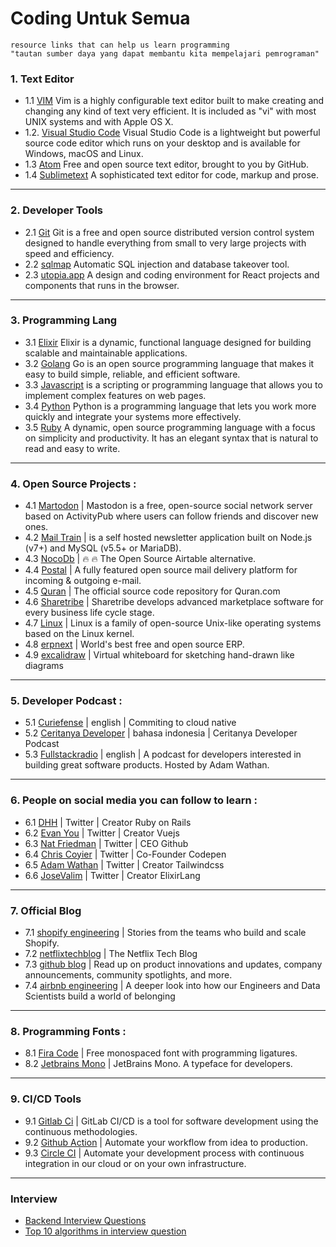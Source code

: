 # Coding Untuk Semua

```
resource links that can help us learn programming
"tautan sumber daya yang dapat membantu kita mempelajari pemrograman"
```

### 1. Text Editor
- 1.1 [VIM](/text-editor/vim.md) Vim is a highly configurable text editor built to make creating and changing any kind of text very efficient. It is included as "vi" with most UNIX systems and with Apple OS X.
- 1.2. [Visual Studio Code](/text-editor/visual-studio-code.md) Visual Studio Code is a lightweight but powerful source code editor which runs on your desktop and is available for Windows, macOS and Linux.
- 1.3 [Atom](https://atom.io/) Free and open source text editor, brought to you by GitHub.
- 1.4 [Sublimetext](https://www.sublimetext.com/) A sophisticated text editor for code, markup and prose.

---

### 2. Developer Tools
- 2.1 [Git](/tools/git.md) Git is a free and open source distributed version control system designed to handle everything from small to very large projects with speed and efficiency.
- 2.2 [sqlmap](https://github.com/sqlmapproject/sqlmap) Automatic SQL injection and database takeover tool.
- 2.3 [utopia.app](https://utopia.app/) A design and coding environment for React projects and components that runs in the browser.

---

### 3. Programming Lang

- 3.1 [Elixir](/programming-lang/elixir.md) Elixir is a dynamic, functional language designed for building scalable and maintainable applications.
- 3.2 [Golang](/programming-lang/golang.md) Go is an open source programming language that makes it easy to build simple, reliable, and efficient software.
- 3.3 [Javascript](/programming-lang/javascript.md) is a scripting or programming language that allows you to implement complex features on web pages.
- 3.4 [Python](/programming-lang/python.md) Python is a programming language that lets you work more quickly and integrate your systems more effectively.
- 3.5 [Ruby](/programming-lang/ruby.md) A dynamic, open source programming language with a focus on simplicity and productivity. It has an elegant syntax that is natural to read and easy to write.

---

### 4. Open Source Projects :

- 4.1 [Martodon](https://github.com/tootsuite/mastodon) | Mastodon is a free, open-source social network server based on ActivityPub where users can follow friends and discover new ones.
- 4.2 [Mail Train](https://github.com/Mailtrain-org/mailtrain) | is a self hosted newsletter application built on Node.js (v7+) and MySQL (v5.5+ or MariaDB).
- 4.3 [NocoDb](https://github.com/nocodb/nocodb) | 🔥 🔥 The Open Source Airtable alternative.
- 4.4 [Postal](https://github.com/postalhq/postal) | A fully featured open source mail delivery platform for incoming & outgoing e-mail.
- 4.5 [Quran](https://github.com/quran/quran.com-frontend-v2) | The official source code repository for Quran.com 
- 4.6 [Sharetribe](https://github.com/sharetribe/sharetribe) | Sharetribe develops advanced marketplace software for every business life cycle stage.
- 4.7 [Linux](oss-projects/linux.md) | Linux is a family of open-source Unix-like operating systems based on the Linux kernel.
- 4.8 [erpnext](https://github.com/frappe/erpnext) | World's best free and open source ERP.
- 4.9 [excalidraw](https://github.com/excalidraw/excalidraw) | Virtual whiteboard for sketching hand-drawn like diagrams

---

### 5. Developer Podcast :

- 5.1 [Curiefense](https://podcast.curiefense.io/episodes) | english | Commiting to cloud native
- 5.2 [Ceritanya Developer](https://anchor.fm/ceritanya-developer) | bahasa indonesia | Ceritanya Developer Podcast
- 5.3 [Fullstackradio](https://fullstackradio.com/) | english | A podcast for developers interested in building great software products. Hosted by Adam Wathan.

---

### 6. People on social media you can follow to learn :

- 6.1 [DHH](https://twitter.com/dhh) | Twitter | Creator Ruby on Rails
- 6.2 [Evan You](https://twitter.com/youyuxi) | Twitter | Creator Vuejs
- 6.3 [Nat Friedman](https://twitter.com/natfriedman) | Twitter | CEO Github
- 6.4 [Chris Coyier](https://twitter.com/chriscoyier) | Twitter | Co-Founder Codepen
- 6.5 [Adam Wathan](https://twitter.com/adamwathan) | Twitter | Creator Tailwindcss
- 6.6 [JoseValim](https://twitter.com/josevalim) | Twitter | Creator ElixirLang

---

### 7. Official Blog

- 7.1 [shopify engineering](https://shopify.engineering/) | Stories from the teams who build and scale Shopify.
- 7.2 [netflixtechblog](https://netflixtechblog.com/) | The Netflix Tech Blog
- 7.3 [github blog](https://github.blog/) | Read up on product innovations and updates, company announcements, community spotlights, and more.
- 7.4 [airbnb engineering](https://medium.com/airbnb-engineering) | A deeper look into how our Engineers and Data Scientists build a world of belonging

---

### 8. Programming Fonts :

- 8.1 [Fira Code](https://github.com/tonsky/FiraCode) | Free monospaced font with programming ligatures.
- 8.2 [Jetbrains Mono](https://www.jetbrains.com/lp/mono/) | JetBrains Mono. A typeface for developers.

---

### 9. CI/CD Tools

- 9.1 [Gitlab Ci](https://docs.gitlab.com/ee/ci/) | GitLab CI/CD is a tool for software development using the continuous methodologies.
- 9.2 [Github Action](https://github.com/features/actions) | Automate your workflow from idea to production.
- 9.3 [Circle CI](https://circleci.com/) | Automate your development process with continuous integration in our cloud or on your own infrastructure.

---

### Interview
*  [Backend Interview Questions](https://github.com/arialdomartini/Back-End-Developer-Interview-Questions)
*  [Top 10 algorithms in interview question](https://www.geeksforgeeks.org/top-10-algorithms-in-interview-questions/)
